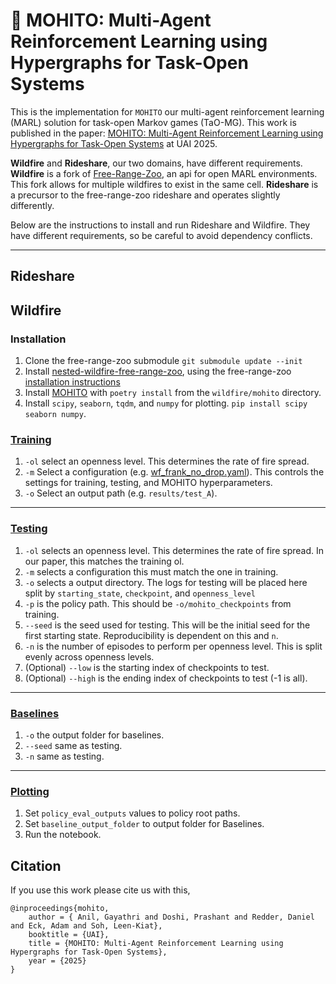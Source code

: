 # 🍹 MOHITO: Multi-Agent Reinforcement Learning using Hypergraphs for Task-Open Systems

This is the implementation for `MOHITO` our multi-agent reinforcement learning (MARL) solution for task-open Markov games (TaO-MG). This work is published in the paper: [MOHITO: Multi-Agent Reinforcement Learning using Hypergraphs for Task-Open Systems]() at UAI 2025. 

**Wildfire** and **Rideshare**, our two domains, have different requirements. **Wildfire** is a fork of [Free-Range-Zoo](), an api for open MARL environments. This fork allows for multiple wildfires to exist in the same cell.  **Rideshare** is a precursor to the free-range-zoo rideshare and operates slightly differently.

Below are the instructions to install and run Rideshare and Wildfire. They have different requirements, so be careful to avoid dependency conflicts. 

---

## Rideshare




## Wildfire

### Installation

1. Clone the free-range-zoo submodule `git submodule update --init`
2. Install [nested-wildfire-free-range-zoo](./wildfire/nested-wildfire-free-range-zoo/), using the free-range-zoo [installation instructions](https://oasys-mas.github.io/free-range-zoo/introduction/installation.html) 
3. Install [MOHITO](./wildfire/mohito/) with `poetry install` from the `wildfire/mohito` directory.
4. Install `scipy`, `seaborn`, `tqdm`, and `numpy` for plotting. `pip install scipy seaborn numpy`.


### [Training](./wildfire/mohito_wf_trainer.py)
1. `-ol` select an openness level. This determines the rate of fire spread.
2. `-m` Select a configuration (e.g. [wf_frank_no_drop.yaml](./wildfire/configs/wf_frank_no_drop.yaml)). This controls the settings for training, testing, and MOHITO hyperparameters.
3. `-o` Select an output path (e.g. `results/test_A`). 

---

### [Testing](./wildfire/mohito_wf_tester.py)

1. `-ol` selects an openness level. This determines the rate of fire spread. In our paper, this matches the training ol.
2. `-m` selects a configuration this must match the one in training.
3. `-o` selects a output directory. The logs for testing will be placed here split by `starting_state`, `checkpoint`, and `openness_level`
4. `-p` is the policy path. This should be `-o/mohito_checkpoints` from training.
5. `--seed` is the seed used for testing. This will be the initial seed for the first starting state. Reproducibility is dependent on this and `n`.
6. `-n` is the number of episodes to perform per openness level. This is split evenly across openness levels. 
7. (Optional) `--low` is the starting index of checkpoints to test.
8. (Optional) `--high` is the ending index of checkpoints to test (-1 is all).


---

### [Baselines](./wildfire/baseline_generator.py)

1. `-o` the output folder for baselines. 
2. `--seed` same as testing.
3. `-n` same as testing.

---

### [Plotting](./wildfire/plotting_wildfire.ipynb)

1. Set `policy_eval_outputs` values to policy root paths. 
2. Set `baseline_output_folder` to output folder for Baselines.
3. Run the notebook.



## Citation

If you use this work please cite us with this,

```
@inproceedings{mohito,
    author = { Anil, Gayathri and Doshi, Prashant and Redder, Daniel and Eck, Adam and Soh, Leen-Kiat},
    booktitle = {UAI},
    title = {MOHITO: Multi-Agent Reinforcement Learning using Hypergraphs for Task-Open Systems},
    year = {2025}
}
```